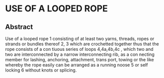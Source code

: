# USE OF A LOOPED ROPE

## Abstract
Use of a looped rope 1 consisting of at least two yarns, threads, ropes or strands or bundles thereof 2, 3 which are crochetted together thus that the rope consists of a con tiuous series of loops 4,4a,4b,4c , which two and two are interconnected by a narrow interconnecting rib, as a con necting member for lashing, anchoring, attachment, trans port, towing or the like whereby the rope easily can be arranged as a running noose 5 or self locking 6 without knots or splicing.